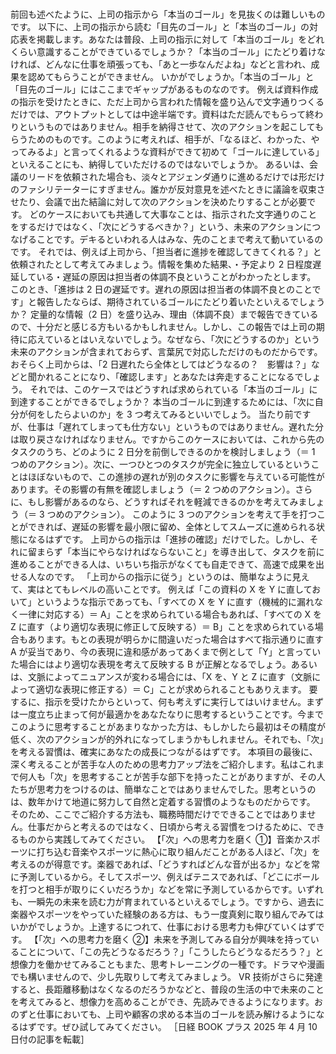 ###

前回も述べたように、上司の指示から「本当のゴール」を見抜くのは難しいものです。
以下に、上司の指示から読む「目先のゴール」と「本当のゴール」の対応表を掲載します。あなたは普段、上司の指示に対して「本当のゴール」をどれくらい意識することができているでしょうか？「本当のゴール」にたどり着けなければ、どんなに仕事を頑張っても、「あと一歩なんだよね」などと言われ、成果を認めてもらうことができません。
いかがでしょうか。「本当のゴール」と「目先のゴール」にはここまでギャップがあるものなのです。
例えば資料作成の指示を受けたときに、ただ上司から言われた情報を盛り込んで文字通りつくるだけでは、アウトプットとしては中途半端です。資料はただ読んでもらって終わりというものではありません。相手を納得させて、次のアクションを起こしてもらうためのものです。このように考えれば、相手が、「なるほど、わかった、やってみるよ」と言ってくれるような資料ができて初めて「ゴールに達している」といえることにも、納得していただけるのではないでしょうか。
あるいは、会議のリードを依頼された場合も、淡々とアジェンダ通りに進めるだけでは形だけのファシリテーターにすぎません。誰かが反対意見を述べたときに議論を収束させたり、会議で出た結論に対して次のアクションを決めたりすることが必要です。
どのケースにおいても共通して大事なことは、指示された文字通りのことをするだけではなく、「次にどうするべきか？」という、未来のアクションにつなげることです。デキるといわれる人はみな、先のことまで考えて動いているのです。
それでは、例えば上司から、「担当者に進捗を確認してきてくれる？」と依頼されたとして考えてみましょう。情報を集めた結果、・予定より 2 日程度遅延している・遅延の原因は担当者の体調不良ということがわかったとします。
このとき、「進捗は 2 日の遅延です。遅れの原因は担当者の体調不良とのことです」と報告したならば、期待されているゴールにたどり着いたといえるでしょうか？
定量的な情報（2 日）を盛り込み、理由（体調不良）まで報告できているので、十分だと感じる方もいるかもしれません。しかし、この報告では上司の期待に応えているとはいえないでしょう。なぜなら、「次にどうするのか」という未来のアクションが含まれておらず、言葉尻で対応しただけのものだからです。おそらく上司からは、「2 日遅れたら全体としてはどうなるの？　影響は？」などと聞かれることになり、「確認します」とあなたは奔走することになるでしょう。
それでは、このケースではどうすれば求められている「本当のゴール」に到達することができるでしょうか？
本当のゴールに到達するためには、「次に自分が何をしたらよいのか」を 3 つ考えてみるといいでしょう。
当たり前ですが、仕事は「遅れてしまっても仕方ない」というものではありません。遅れた分は取り戻さなければなりません。ですからこのケースにおいては、これから先のタスクのうち、どのように 2 日分を前倒しできるのかを検討しましょう（＝ 1 つめのアクション）。次に、一つひとつのタスクが完全に独立しているということはほぼないもので、この進捗の遅れが別のタスクに影響を与えている可能性があります。その影響の有無を確認しましょう（＝ 2 つめのアクション）。さらに、もし影響があるのなら、どうすればそれを軽減できるのかを考えてみましょう（＝ 3 つめのアクション）。
このように 3 つのアクションを考えて手を打つことができれば、遅延の影響を最小限に留め、全体としてスムーズに進められる状態になるはずです。
上司からの指示は「進捗の確認」だけでした。しかし、それに留まらず「本当にやらなければならないこと」を導き出して、タスクを前に進めることができる人は、いちいち指示がなくても自走できて、高速で成果を出せる人なのです。
「上司からの指示に従う」というのは、簡単なように見えて、実はとてもレベルの高いことです。
例えば「この資料の X を Y に直しておいて」というような指示であっても、「すべての X を Y に直す（機械的に漏れなく一律に対応する）＝ A」ことを求められている場合もあれば、「すべての X を Z に直す（より適切な表現に修正して反映する）＝ B」ことを求められている場合もあります。もとの表現が明らかに間違いだった場合はすべて指示通りに直す A が妥当であり、今の表現に違和感があってあくまで例として「Y」と言っていた場合にはより適切な表現を考えて反映する B が正解となるでしょう。あるいは、文脈によってニュアンスが変わる場合には、「X を、Y と Z に直す（文脈によって適切な表現に修正する）＝ C」ことが求められることもありえます。
要するに、指示を受けたからといって、何も考えずに実行してはいけません。まずは一度立ち止まって何が最適かをあなたなりに思考するということです。今までこのように思考することがあまりなかった方は、もしかしたら最初はその精度が低く、次のアクションが的外れになってしまうかもしれません。それでも、「次」を考える習慣は、確実にあなたの成長につながるはずです。
本項目の最後に、深く考えることが苦手な人のための思考力アップ法をご紹介します。私はこれまで何人も「次」を思考することが苦手な部下を持ったことがありますが、その人たちが思考力をつけるのは、簡単なことではありませんでした。思考というのは、数年かけて地道に努力して自然と定着する習慣のようなものだからです。
そのため、ここでご紹介する方法も、職務時間だけでできることではありません。仕事だからと考えるのではなく、日頃から考える習慣をつけるために、できるものから実践してみてください。
【「次」への思考力を磨く ①】音楽かスポーツに打ち込む音楽やスポーツに熱心に取り組んだことがある人ほど、「次」を考えるのが得意です。楽器であれば、「どうすればどんな音が出るか」などを常に予測しているから。そしてスポーツ、例えばテニスであれば、「どこにボールを打つと相手が取りにくいだろうか」などを常に予測しているからです。いずれも、一瞬先の未来を読む力が育まれているといえるでしょう。ですから、過去に楽器やスポーツをやっていた経験のある方は、もう一度真剣に取り組んでみてはいかがでしょうか。上達するにつれて、仕事における思考力も伸びていくはずです。
【「次」への思考力を磨く ②】未来を予測してみる自分が興味を持っていることについて、「この先どうなるだろう？」「こうしたらどうなるだろう？」と想像力を働かせてみることもまた、思考トレーニングの一種です。ドラマや漫画でも構いませんので、少し先取りして考えてみましょう。
ⅤR 技術がさらに発達すると、長距離移動はなくなるのだろうかなどと、普段の生活の中で未来のことを考えてみると、想像力を高めることができ、先読みできるようになります。おのずと仕事においても、上司や顧客の求める本当のゴールを読み解けるようになるはずです。ぜひ試してみてください。
［日経 BOOK プラス 2025 年 4 月 10 日付の記事を転載］

